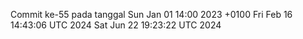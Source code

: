 Commit ke-55 pada tanggal Sun Jan 01 14:00 2023 +0100
Fri Feb 16 14:43:06 UTC 2024
Sat Jun 22 19:23:22 UTC 2024
